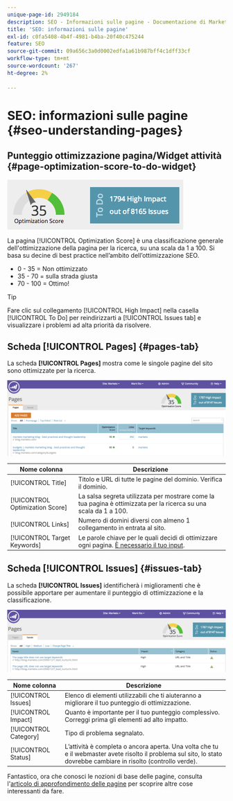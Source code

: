 ```yaml
---
unique-page-id: 2949184
description: SEO - Informazioni sulle pagine - Documentazione di Marketo - Documentazione del prodotto
title: 'SEO: informazioni sulle pagine'
exl-id: c0fa5408-4b4f-4981-b4ba-20f40c475244
feature: SEO
source-git-commit: 09a656c3a0d0002edfa1a61b987bff4c1dff33cf
workflow-type: tm+mt
source-wordcount: '267'
ht-degree: 2%

---
```


# SEO: informazioni sulle pagine {#seo-understanding-pages}

## Punteggio ottimizzazione pagina/Widget attività {#page-optimization-score-to-do-widget}

![](assets/image2014-9-17-21-3a52-3a3.png)

La pagina [!UICONTROL Optimization Score] è una classificazione generale dell&#39;ottimizzazione della pagina per la ricerca, su una scala da 1 a 100. Si basa su decine di best practice nell’ambito dell’ottimizzazione SEO.

* 0 - 35 = Non ottimizzato
* 35 - 70 = sulla strada giusta
* 70 - 100 = Ottimo!

>[!TIP]
>
>Fare clic sul collegamento [!UICONTROL High Impact] nella casella [!UICONTROL To Do] per reindirizzarti a [!UICONTROL Issues tab] e visualizzare i problemi ad alta priorità da risolvere.

## Scheda [!UICONTROL Pages] {#pages-tab}

La scheda **[!UICONTROL Pages]** mostra come le singole pagine del sito sono ottimizzate per la ricerca.

![](assets/image2014-9-17-21-3a52-3a41.png)

| Nome colonna | Descrizione |
|---|---|
| [!UICONTROL Title] | Titolo e URL di tutte le pagine del dominio. Verifica il dominio. |
| [!UICONTROL Optimization Score] | La salsa segreta utilizzata per mostrare come la tua pagina è ottimizzata per la ricerca su una scala da 1 a 100. |
| [!UICONTROL Links] | Numero di domini diversi con almeno 1 collegamento in entrata al sito. |
| [!UICONTROL Target Keywords] | Le parole chiave per le quali decidi di ottimizzare ogni pagina. [È necessario il tuo input](/help/marketo/product-docs/additional-apps/seo/pages/seo-using-the-page-detail-drill-down.md). |

## Scheda [!UICONTROL Issues] {#issues-tab}

La scheda **[!UICONTROL Issues]** identificherà i miglioramenti che è possibile apportare per aumentare il punteggio di ottimizzazione e la classificazione.

![](assets/image2014-9-17-21-3a53-3a15.png)

| Nome colonna | Descrizione |
|---|---|
| [!UICONTROL Issues] | Elenco di elementi utilizzabili che ti aiuteranno a migliorare il tuo punteggio di ottimizzazione. |
| [!UICONTROL Impact] | Quanto è importante per il tuo punteggio complessivo. Correggi prima gli elementi ad alto impatto. |
| [!UICONTROL Category] | Tipo di problema segnalato. |
| [!UICONTROL Status] | L’attività è completa o ancora aperta. Una volta che tu e il webmaster avete risolto il problema sul sito, lo stato dovrebbe cambiare in risolto (controllo verde). |

Fantastico, ora che conosci le nozioni di base delle pagine, consulta l&#39;[articolo di approfondimento delle pagine](/help/marketo/product-docs/additional-apps/seo/pages/seo-using-the-page-detail-drill-down.md) per scoprire altre cose interessanti da fare.
